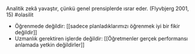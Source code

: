Analitik zekâ yavaştır, çünkü genel prensiplerde ısrar eder. (Flyvbjerg 2001, 15) #olasilit 

- Öğrenmede değildir: [[sadece planladıklarımızı öğrenmek iyi bir fikir değildir]]
- Uzmanlık gerektiren işlerde değildir: [[Öğretmenler gerçek performansı anlamada yetkin değildirler]]